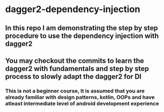 # dagger2-dependency-injection

## In this repo I am demonstrating the step by step procedure to use the dependency injection with dagger2

## You may checkout the commits to learn the dagger2 with fundamentals and step by step process to slowly adapt the dagger2 for DI

### This is not a beginner course, It is assumed that you are already familiar with design patterns, kotlin, OOPs and have atleast intermediate level of android development experience
